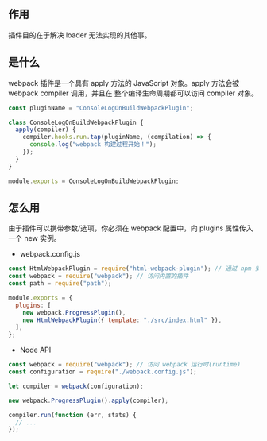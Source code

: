 ## 作用

插件目的在于解决 loader 无法实现的其他事。

## 是什么

webpack 插件是一个具有 apply 方法的 JavaScript 对象。apply 方法会被 webpack compiler 调用，并且在 整个编译生命周期都可以访问 compiler 对象。

```js
const pluginName = "ConsoleLogOnBuildWebpackPlugin";

class ConsoleLogOnBuildWebpackPlugin {
  apply(compiler) {
    compiler.hooks.run.tap(pluginName, (compilation) => {
      console.log("webpack 构建过程开始！");
    });
  }
}

module.exports = ConsoleLogOnBuildWebpackPlugin;
```

## 怎么用

由于插件可以携带参数/选项，你必须在 webpack 配置中，向 plugins 属性传入一个 new 实例。

- webpack.config.js

```js
const HtmlWebpackPlugin = require("html-webpack-plugin"); // 通过 npm 安装
const webpack = require("webpack"); // 访问内置的插件
const path = require("path");

module.exports = {
  plugins: [
    new webpack.ProgressPlugin(),
    new HtmlWebpackPlugin({ template: "./src/index.html" }),
  ],
};
```

- Node API

```js
const webpack = require("webpack"); // 访问 webpack 运行时(runtime)
const configuration = require("./webpack.config.js");

let compiler = webpack(configuration);

new webpack.ProgressPlugin().apply(compiler);

compiler.run(function (err, stats) {
  // ...
});
```
